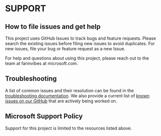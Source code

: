 # SUPPORT

## How to file issues and get help  

This project uses GitHub Issues to track bugs and feature requests. Please search the existing
issues before filing new issues to avoid duplicates.  For new issues, file your bug or
feature request as a new Issue.

For help and questions about using this project, please reach out to the team at farmvibes at microsoft.com.

## Troubleshooting

A list of common issues and their resolution can be found in the [troubleshooting documentation](https://microsoft.github.io/farmvibes-ai/docfiles/markdown/TROUBLESHOOTING.html).
We also provide a current list of [known issues on our GitHub](https://github.com/microsoft/farmvibes-ai/labels/known%20issues) that are actively being worked on.

## Microsoft Support Policy  

Support for this project is limited to the resources listed above.